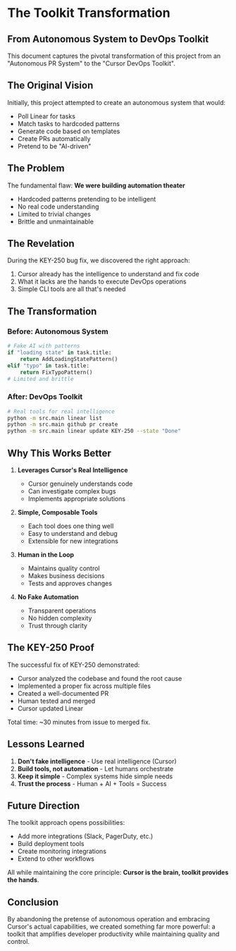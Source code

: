 # The Toolkit Transformation

## From Autonomous System to DevOps Toolkit

This document captures the pivotal transformation of this project from an "Autonomous PR System" to the "Cursor DevOps Toolkit".

## The Original Vision

Initially, this project attempted to create an autonomous system that would:
- Poll Linear for tasks
- Match tasks to hardcoded patterns
- Generate code based on templates
- Create PRs automatically
- Pretend to be "AI-driven"

## The Problem

The fundamental flaw: **We were building automation theater**
- Hardcoded patterns pretending to be intelligent
- No real code understanding
- Limited to trivial changes
- Brittle and unmaintainable

## The Revelation

During the KEY-250 bug fix, we discovered the right approach:
1. Cursor already has the intelligence to understand and fix code
2. What it lacks are the hands to execute DevOps operations
3. Simple CLI tools are all that's needed

## The Transformation

### Before: Autonomous System
```python
# Fake AI with patterns
if "loading state" in task.title:
    return AddLoadingStatePattern()
elif "typo" in task.title:
    return FixTypoPattern()
# Limited and brittle
```

### After: DevOps Toolkit
```bash
# Real tools for real intelligence
python -m src.main linear list
python -m src.main github pr create
python -m src.main linear update KEY-250 --state "Done"
```

## Why This Works Better

1. **Leverages Cursor's Real Intelligence**
   - Cursor genuinely understands code
   - Can investigate complex bugs
   - Implements appropriate solutions

2. **Simple, Composable Tools**
   - Each tool does one thing well
   - Easy to understand and debug
   - Extensible for new integrations

3. **Human in the Loop**
   - Maintains quality control
   - Makes business decisions
   - Tests and approves changes

4. **No Fake Automation**
   - Transparent operations
   - No hidden complexity
   - Trust through clarity

## The KEY-250 Proof

The successful fix of KEY-250 demonstrated:
- Cursor analyzed the codebase and found the root cause
- Implemented a proper fix across multiple files
- Created a well-documented PR
- Human tested and merged
- Cursor updated Linear

Total time: ~30 minutes from issue to merged fix.

## Lessons Learned

1. **Don't fake intelligence** - Use real intelligence (Cursor)
2. **Build tools, not automation** - Let humans orchestrate
3. **Keep it simple** - Complex systems hide simple needs
4. **Trust the process** - Human + AI + Tools = Success

## Future Direction

The toolkit approach opens possibilities:
- Add more integrations (Slack, PagerDuty, etc.)
- Build deployment tools
- Create monitoring integrations
- Extend to other workflows

All while maintaining the core principle: **Cursor is the brain, toolkit provides the hands**.

## Conclusion

By abandoning the pretense of autonomous operation and embracing Cursor's actual capabilities, we created something far more powerful: a toolkit that amplifies developer productivity while maintaining quality and control. 